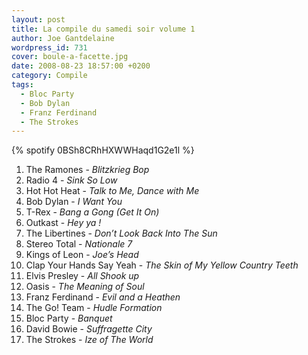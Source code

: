 ```yaml
---
layout: post
title: La compile du samedi soir volume 1
author: Joe Gantdelaine
wordpress_id: 731
cover: boule-a-facette.jpg
date: 2008-08-23 18:57:00 +0200
category: Compile
tags:
  - Bloc Party
  - Bob Dylan
  - Franz Ferdinand
  - The Strokes
---
```


{% spotify 0BSh8CRhHXWWHaqd1G2e1l %}

1. The Ramones - _Blitzkrieg Bop_
1. Radio 4 - _Sink So Low_
1. Hot Hot Heat - _Talk to Me, Dance with Me_
1. Bob Dylan - _I Want You_
1. T-Rex - _Bang a Gong (Get It On)_
1. Outkast - _Hey ya !_
1. The Libertines - _Don’t Look Back Into The Sun_
1. Stereo Total - _Nationale 7_
1. Kings of Leon - _Joe’s Head_
1. Clap Your Hands Say Yeah - _The Skin of My Yellow Country Teeth_
1. Elvis Presley - _All Shook up_
1. Oasis - _The Meaning of Soul_
1. Franz Ferdinand - _Evil and a Heathen_
1. The Go! Team - _Hudle Formation_
1. Bloc Party - _Banquet_
1. David Bowie - _Suffragette City_
1. The Strokes - _Ize of The World_
